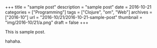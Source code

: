 +++
title = "sample post"
description = "sample post"
date = 2016-10-21
categories = ["Programming"]
tags = ["Clojure", "om", "Web"]
archives = ["2016-10"]
url = "2016-10/21/2016-10-21-sample-post"
thumbnail = "img/2016-10/21/a.png"
draft = false
+++

This is sample post.

<!--more-->

hahaha.

